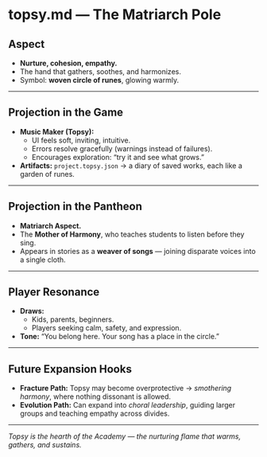 # topsy.md — The Matriarch Pole

## Aspect

- **Nurture, cohesion, empathy.**
- The hand that gathers, soothes, and harmonizes.
- Symbol: **woven circle of runes**, glowing warmly.

---

## Projection in the Game

- **Music Maker (Topsy):**
  - UI feels soft, inviting, intuitive.
  - Errors resolve gracefully (warnings instead of failures).
  - Encourages exploration: “try it and see what grows.”
- **Artifacts:** `project.topsy.json` → a diary of saved works, each like a garden of runes.

---

## Projection in the Pantheon

- **Matriarch Aspect.**
- The **Mother of Harmony**, who teaches students to listen before they sing.
- Appears in stories as a **weaver of songs** — joining disparate voices into a single cloth.

---

## Player Resonance

- **Draws:**
  - Kids, parents, beginners.
  - Players seeking calm, safety, and expression.
- **Tone:** “You belong here. Your song has a place in the circle.”

---

## Future Expansion Hooks

- **Fracture Path:** Topsy may become overprotective → *smothering harmony*, where nothing dissonant is allowed.
- **Evolution Path:** Can expand into *choral leadership*, guiding larger groups and teaching empathy across divides.

---

*Topsy is the hearth of the Academy — the nurturing flame that warms, gathers, and sustains.*
